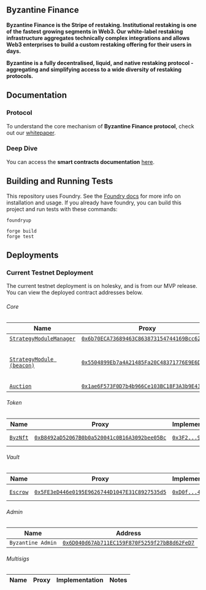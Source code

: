 ## Byzantine Finance

**Byzantine Finance is the Stripe of restaking. Institutional restaking is one of the fastest growing segments in Web3. Our white-label restaking infrastructure aggregates technically complex integrations and allows Web3 enterprises to build a custom restaking offering for their users in days.**

**Byzantine is a fully decentralised, liquid, and native restaking protocol - aggregating and simplifying access to a wide diversity of restaking protocols.**

## Documentation

### Protocol

To understand the core mechanism of **Byzantine Finance protocol**, check out our [whitepaper](https://docs.byzantine.fi/).

### Deep Dive

You can access the **smart contracts documentation** [here](https://github.com/Byzantine-Finance/byzantine-contracts/blob/main/docs/src/SUMMARY.md).

## Building and Running Tests

This repository uses Foundry. See the [Foundry docs](https://book.getfoundry.sh/) for more info on installation and usage. If you already have foundry, you can build this project and run tests with these commands:

```
foundryup

forge build
forge test
```

## Deployments

### Current Testnet Deployment

The current testnet deployment is on holesky, and is from our MVP release. You can view the deployed contract addresses below.

###### Core

| Name | Proxy | Implementation | Notes |
| -------- | -------- | -------- | -------- |
| [`StrategyModuleManager`](https://github.com/Byzantine-Finance/byzantine-contracts/blob/main/src/core/StrategyModuleManager.sol) | [`0x6b70ECA73689463C863873154744169Bcc622308`](https://holesky.etherscan.io/address/0x6b70ECA73689463C863873154744169Bcc622308) | [`0x4d6...bf7`](https://holesky.etherscan.io/address/0x4d67959Ffbaafd79DE45fF73147147185d626bf7) | Proxy: [`TUP@4.7.1`](https://github.com/OpenZeppelin/openzeppelin-contracts/blob/v4.7.1/contracts/proxy/transparent/TransparentUpgradeableProxy.sol) |
| [`StrategyModule (beacon)`](https://github.com/Byzantine-Finance/byzantine-contracts/blob/main/src/core/StrategyModule.sol) | [`0x5504899Eb7a4A21485Fa20C48371776E9E6D4E43`](https://holesky.etherscan.io/address/0x5504899Eb7a4A21485Fa20C48371776E9E6D4E43) | [`0x9E3...3b9`](https://holesky.etherscan.io/address/0x9E3e5D91A9521b14F842A747a62Af4774C4223b9) | - Beacon: [`BeaconProxy`](https://github.com/OpenZeppelin/openzeppelin-contracts/blob/v4.7.1/contracts/proxy/beacon/BeaconProxy.sol) <br />- StrategyModules: [`UpgradeableBeacon`](https://github.com/OpenZeppelin/openzeppelin-contracts/blob/v4.7.1/contracts/proxy/beacon/UpgradeableBeacon.sol) |
| [`Auction`](https://github.com/Byzantine-Finance/byzantine-contracts/blob/main/src/core/Auction.sol) | [`0x1ae6F573F0D7b4b966Ce103BC18F3A3b9E43987b`](https://holesky.etherscan.io/address/0x1ae6F573F0D7b4b966Ce103BC18F3A3b9E43987b) | [`0x8aa...A45`](https://holesky.etherscan.io/address/0x8aa905d236b5c316716487C04e72Ed2683c68A45) | Proxy: [`TUP@4.7.1`](https://github.com/OpenZeppelin/openzeppelin-contracts/blob/v4.7.1/contracts/proxy/transparent/TransparentUpgradeableProxy.sol) |

###### Token

| Name | Proxy | Implementation | Notes |
| -------- | -------- | -------- | -------- | 
| [`ByzNft`](https://github.com/Byzantine-Finance/byzantine-contracts/blob/main/src/tokens/ByzNft.sol) | [`0xB8492aD52067B0b0a520041c0B16A3092bee05Bc`](https://holesky.etherscan.io/address/0xB8492aD52067B0b0a520041c0B16A3092bee05Bc) | [`0x3F2...9Db`](https://holesky.etherscan.io/address/0x3F26e94839Bf370062043122CCB1c95e668E69Db) | Proxy: [`TUP@4.7.1`](https://github.com/OpenZeppelin/openzeppelin-contracts/blob/v4.7.1/contracts/proxy/transparent/TransparentUpgradeableProxy.sol) |

###### Vault

| Name | Proxy | Implementation | Notes |
| -------- | -------- | -------- | -------- | 
| [`Escrow`](https://github.com/Byzantine-Finance/byzantine-contracts/blob/main/src/vault/Escrow.sol) | [`0x5FE3eD446e0195E9626744D1047E31C8927535d5`](https://holesky.etherscan.io/address/0x5FE3eD446e0195E9626744D1047E31C8927535d5) | [`0xD0f...439`](https://holesky.etherscan.io/address/0xD0f7EC487Bf492e1a6341648F4ce597430276439) | Proxy: [`TUP@4.7.1`](https://github.com/OpenZeppelin/openzeppelin-contracts/blob/v4.7.1/contracts/proxy/transparent/TransparentUpgradeableProxy.sol) |

###### Admin

| Name | Address |
| -------- | -------- |
| `Byzantine Admin` | [`0x6D040d67Ab711EC159F870F5259f27bB8d62FeD7`](https://holesky.etherscan.io/address/0x6D040d67Ab711EC159F870F5259f27bB8d62FeD7)


###### Multisigs

| Name | Proxy | Implementation | Notes |
| -------- | -------- | -------- | -------- | 
